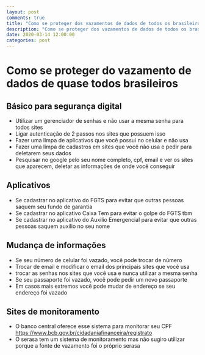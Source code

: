 ```yaml
---
layout: post
comments: true
title: "Como se proteger dos vazamentos de dados de todos os brasileiros"
description: "Como se proteger dos vazamentos de dados de todos os brasileiros"
date: 2020-03-14 12:00:00
categories: post
---
```


# Como se proteger do vazamento de dados de quase todos brasileiros

## Básico para segurança digital

- Utilizar um gerenciador de senhas e não usar a mesma senha para todos sites
- Ligar autenticação de 2 passos nos sites que possuem isso
- Fazer uma limpa de aplicativos que você possui no celular e não usa
- Fazer uma limpa de cadastros em sites que você não usa e pedir para deletarem seus dados
- Pesquisar no google pelo seu nome completo, cpf, email e ver os sites que aparecem, deletar as informações de onde você conseguir

## Aplicativos

- Se cadastrar no aplicativo do FGTS para evitar que outras pessoas saquem seu fundo de garantia
- Se cadastrar no aplicativo Caixa Tem para evitar o golpe do FGTS tbm
- Se cadastrar no aplicativo do Auxilio Emergencial para evitar que outras pessoas saquem auxilio no seu nome

## Mudança de informações

- Se seu número de celular foi vazado, você pode trocar de número
- Trocar de email e modificar o email dos principais sites que você usa
- trocar as senhas nos sites que você usa e nunca utilizar a mesma senha
- Se seu passaporte foi vazado, você pode pedir um novo passaporte
- Em casos mais extremos você pode mudar de endereço se seu endereço foi vazado

## Sites de monitoramento

- O banco central oferece esse sistema para monitorar seu CPF https://www.bcb.gov.br/cidadaniafinanceira/registrato
- O serasa tem um sistema de monitoramento mas não sugiro utilizar porque a fonte de vazamento foi o próprio serasa
